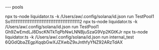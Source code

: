 --- pools 

npx ts-node liquidator.ts -k /Users/aw/.config/solana/id.json run TestPool1 So11111111111111111111111111111111111111112
npx ts-node liquidator.ts -k /Users/aw/.config/solana/id.json run TestPool1 Gh9ZwEmdLJ8DscKNTkTqPbNwLNNBjuSzaG9Vp2KGtKJr 
npx ts-node liquidator.ts -k /Users/aw/.config/solana/id.json run internal_test 6QGdQbaZEgpXqqbGwXJZXwbZ9xJnthfyYNZ92ARzTdAX   